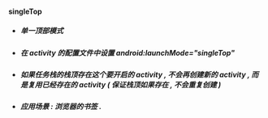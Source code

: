 #### singleTop

* ##### 单一顶部模式
* ##### 在 activity 的配置文件中设置 android:launchMode="singleTop"
* ##### 如果任务栈的栈顶存在这个要开启的 activity , 不会再创建新的 activity , 而是复用已经存在的 activity \( 保证栈顶如果存在 , 不会重复创建 \)
* ##### 应用场景 : 浏览器的书签 .




